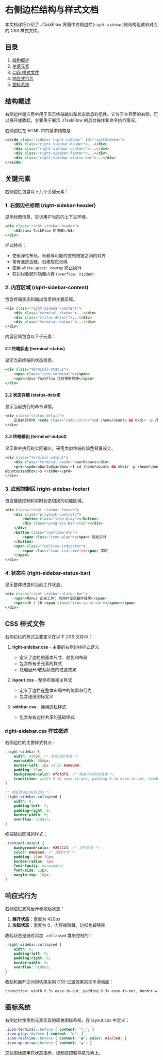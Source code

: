 # 右侧边栏结构与样式文档

本文档详细介绍了 JTaskFlow 界面中右侧边栏(`right-sidebar`)的结构组成和对应的 CSS 样式文件。

## 目录

1. [结构概述](#结构概述)
2. [关键元素](#关键元素)
3. [CSS 样式文件](#css-样式文件)
4. [响应式行为](#响应式行为)
5. [图标系统](#图标系统)

## 结构概述

右侧边栏是应用中用于显示终端输出和状态信息的组件。它位于主界面的右侧，可以展开或收起，主要用于展示 JTaskFlow 的后台操作和命令执行情况。

右侧边栏在 HTML 中的基本结构是:

```html
<aside class="sidebar right-sidebar" id="rightSidebar">
    <div class="right-sidebar-header">...</div>
    <div class="right-sidebar-content">...</div>
    <div class="right-sidebar-footer">...</div>
    <div class="right-sidebar-status-bar">...</div>
</aside>
```

## 关键元素

右侧边栏包含以下几个关键元素：

### 1. 右侧边栏标题 (right-sidebar-header)

显示标题信息，告诉用户当前的上下文环境。

```html
<div class="right-sidebar-header">
    <h3>Java TaskFlow 的电脑</h3>
</div>
```

样式特点：
- 使用弹性布局，标题与可能的控制按钮之间的对齐
- 带有底部边框，创建视觉分隔
- 使用 `white-space: nowrap` 防止换行
- 在边栏收起时隐藏内容 (`overflow: hidden`)

### 2. 内容区域 (right-sidebar-content)

包含终端状态和输出信息的主要区域。

```html
<div class="right-sidebar-content">
    <div class="terminal-status">...</div>
    <div class="status-detail">...</div>
    <div class="terminal-output">...</div>
</div>
```

内容区域包含以下子元素：

#### 2.1 终端状态 (terminal-status)

显示当前终端的状态信息。

```html
<div class="terminal-status">
    <span class="icon-terminal"></span>
    <span>Java TaskFlow 正在使用终端</span>
</div>
```

#### 2.2 状态详情 (status-detail)

显示当前执行的命令详情。

```html
<div class="status-detail">
    正在执行命令 <code class="code-inline">cd /home/ubuntu && mkdir -p /home/ubuntu/screenplay/fin...</code>
</div>
```

#### 2.3 终端输出 (terminal-output)

显示命令执行的实际输出，采用类似终端的暗色背景设计。

```html
<div class="terminal-output">
    <div class="terminal-header">workspace</div>
    <pre><code>ubuntu@sandbox:~$ cd /home/ubuntu && mkdir -p /home/ubuntu/screenplay/final/new_poster
ubuntu@sandbox:~$ </code></pre>
</div>
```

### 3. 底部控制区 (right-sidebar-footer)

包含播放控制和实时状态切换的功能区域。

```html
<div class="right-sidebar-footer">
    <div class="playback-controls">
        <button class="icon-play"></button>
        <div class="progress-bar-stub"></div>
    </div>
    <button class="realtime-btn">
        <span class="icon-play"></span> 跳到实时
    </button>
    <span class="realtime-indicator">
        <span class="icon-realtime"></span> 实时
    </span>
</div>
```

### 4. 状态栏 (right-sidebar-status-bar)

显示整体进度和当前工作状态。

```html
<div class="right-sidebar-status-bar">
    <span>Manus 正在工作: 向用户呈现最终成果</span>
    <span>10 / 10 <span class="icon-up-arrow"></span></span>
</div>
```

## CSS 样式文件

右侧边栏的样式主要定义在以下 CSS 文件中：

1. **right-sidebar.css** - 主要的右侧边栏样式定义
    - 定义了边栏的基本尺寸、颜色和布局
    - 包含所有子元素的样式
    - 处理展开/收起状态的过渡效果

2. **layout.css** - 整体布局相关样式
    - 定义了边栏在整体布局中的位置和行为
    - 包含通用图标定义

3. **sidebar.css** - 通用边栏样式
    - 包含左右边栏共享的基础样式

### right-sidebar.css 样式概述

右侧边栏的主要样式特点：

```css
.right-sidebar {
    width: 420px; /* 右侧边栏宽度 */
    max-width: 800px;
    border-left: 1px solid #e0e0e0;
    padding: 15px;
    background-color: #fdfdfd; /* 略微不同的背景色 */
    transition: width 0.3s ease-in-out, padding 0.3s ease-in-out, border-width 0.3s ease-in-out; /* 平滑过渡 */
}

/* 收起状态的右侧边栏 */
.right-sidebar.collapsed {
    width: 0;
    padding-left: 0;
    padding-right: 0;
    border-width: 0;
    overflow: hidden;
}
```

终端输出区域的样式：

```css
.terminal-output {
    background-color: #202124; /* 深色背景 */
    color: #e8eaed; /* 浅色文本 */
    padding: 10px 12px;
    border-radius: 4px;
    font-family: monospace;
    font-size: 12px;
    margin-top: 10px;
}
```

## 响应式行为

右侧边栏支持展开和收起状态：

1. **展开状态**：宽度为 420px
2. **收起状态**：宽度为 0，内容被隐藏，边框也被移除

收起状态是通过添加 `.collapsed` 类来控制的：

```css
.right-sidebar.collapsed {
    width: 0;
    padding-left: 0;
    padding-right: 0;
    border-width: 0;
    overflow: hidden;
}
```

收起和展开之间的切换采用 CSS 过渡效果实现平滑动画：

```css
transition: width 0.3s ease-in-out, padding 0.3s ease-in-out, border-width 0.3s ease-in-out;
```

## 图标系统

右侧边栏使用伪元素实现的简单图标系统，在 layout.css 中定义：

```css
.icon-terminal::before { content: ">_"; }
.icon-play::before { content: "►"; }
.icon-realtime::before { content: "●"; color: #1a73e8; }
.icon-up-arrow::before { content: "▲"; }
```

这些图标应用在状态指示、控制按钮和导航元素上。